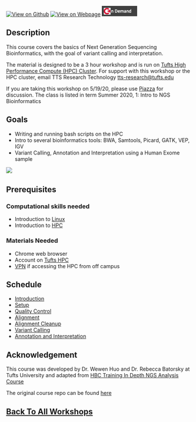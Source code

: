 [![View on Github](https://img.shields.io/badge/github-%23121011.svg?style=for-the-badge&logo=github&logoColor=white)](https://github.com/tuftsdatalab/intro-to-ngs-bioinformatics)
[![View on Webpage](https://img.shields.io/badge/Google%20Chrome-4285F4?style=for-the-badge&logo=GoogleChrome&logoColor=white)](https://tuftsdatalab.github.io/intro-to-ngs-bioinformatics/)
[![On Demand Tufts HPC](img/ondemandBadge.png)](https://ondemand.pax.tufts.edu)

## Description

This course covers the basics of Next Generation Sequencing Bioinformatics, with the goal of 
variant calling and interpretation.

The material is designed to be a 3 hour workshop and is run on [Tufts High Performance Compute (HPC) Cluster](https://access.tufts.edu/research-cluster-account).
For support with this workshop or the HPC cluster, email TTS Research Technology [tts-research@tufts.edu](mailto:ltts-research@tufts.edu)

If you are taking this workshop on 5/19/20, please use [Piazza](https://piazza.com/tufts) for discussion.
The class is listed in term Summer 2020, 1: Intro to NGS Bioinformatics


## Goals

- Writing and running bash scripts on the HPC
- Intro to several bioinformatics tools: BWA, Samtools, Picard, GATK, VEP, IGV
- Variant Calling, Annotation and Interpretation using a Human Exome sample

<img src="img/workflow.png" width="200">

## Prerequisites

### Computational skills needed

- Introduction to [Linux](https://tufts.box.com/s/x9aflewr2qw59pcbgcghbo9muykbi4ju)
- Introduction to [HPC](https://tufts.box.com/s/yubnzxnpih14hd80mbfxqrkdri8s2nws)

### Materials Needed

- Chrome web browser
- Account on [Tufts HPC](https://access.tufts.edu/research-cluster-account)
- [VPN](https://access.tufts.edu/vpn) if accessing the HPC from off campus

## Schedule

- [Introduction](slides/intro_to_ngs_bioinformatics_into_18May20.pdf)
- [Setup](lessons/01_Setup.md)
- [Quality Control](lessons/02_Quality_Control.md)
- [Alignment](lessons/03_Alignment.md)
- [Alignment Cleanup](lessons/04_Alignment_Cleanup.md)
- [Variant Calling](lessons/05_Variant_Calling.md)
- [Annotation and Interpretation](lessons/06_Variant_Annotation.md)


## Acknowledgement

This course was developed by Dr. Wewen Huo and Dr. Rebecca Batorsky at Tufts University and adapted from [HBC Training In Depth NGS Analysis Course](https://github.com/hbctraining/In-depth-NGS-Data-Analysis-Course)

The original course repo can be found [here](https://github.com/rbatorsky/intro-to-ngs-bioinformatics)

## [Back To All Workshops](https://tuftsdatalab.github.io/Research_Technology_Bioinformatics/)
